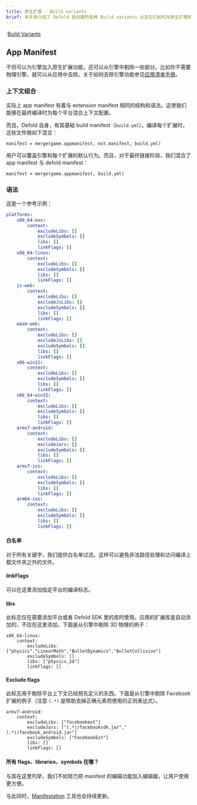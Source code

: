 ```yaml
---
title: 原生扩展 - Build variants
brief: 本手册介绍了 Defold 能创建的各种 Build variants 以及它们如何与原生扩展和引擎交互。
---
```


:[Build Variants](../shared/build-variants.md)

## App Manifest

不但可以为引擎加入原生扩展功能，还可以从引擎中剔除一些部分。比如你不需要物理引擎，就可以从应用中去除。关于如何去除引擎功能参见[应用清单手册](/manuals/app-manifest)。

### 上下文组合

实际上 app manifest 有着与 extension manifest 相同的结构和语法。这使我们能够在最终编译时为每个平台混合上下文配置。

而且，Defold 自身，有其基础 build manifest（`build.yml`）。编译每个扩展时，这些文件做如下混合：

	manifest = merge(game.appmanifest, ext.manifest, build.yml)

用户可以覆盖引擎和每个扩展的默认行为。而且，对于最终链接阶段，我们混合了 app manifest 与 defold manifest：

	manifest = merge(game.appmanifest, build.yml)

### 语法

这是一个参考示例：

```yml
platforms:
    x86_64-osx:
        context:
            excludeLibs: []
            excludeSymbols: []
            libs: []
            linkFlags: []
    x86_64-linux:
        context:
            excludeLibs: []
            excludeSymbols: []
            libs: []
            linkFlags: []
    js-web:
        context:
            excludeLibs: []
            excludeJsLibs: []
            excludeSymbols: []
            libs: []
            linkFlags: []
    wasm-web:
        context:
            excludeLibs: []
            excludeJsLibs: []
            excludeSymbols: []
            libs: []
            linkFlags: []
    x86-win32:
        context:
            excludeLibs: []
            excludeSymbols: []
            libs: []
            linkFlags: []
    x86_64-win32:
        context:
            excludeLibs: []
            excludeSymbols: []
            libs: []
            linkFlags: []
    armv7-android:
        context:
            excludeLibs: []
            excludeJars: []
            excludeSymbols: []
            libs: []
            linkFlags: []
    armv7-ios:
        context:
            excludeLibs: []
            excludeSymbols: []
            libs: []
            linkFlags: []
    arm64-ios:
        context:
            excludeLibs: []
            excludeSymbols: []
            libs: []
            linkFlags: []
```

#### 白名单

对于所有关键字，我们提供白名单过滤。这样可以避免非法路径处理和访问编译上载文件夹之外的文件。

#### linkFlags

可以在这里添加指定平台的编译标志。

#### libs

此标志仅在需要添加平台或者 Defold SDK 里的库时使用。应用的扩展库是自动添加的，不应在这里添加。下面是从引擎中剔除 3D 物理的例子：

    x86_64-linux:
        context:
            excludeLibs: ["physics","LinearMath","BulletDynamics","BulletCollision"]
            excludeSymbols: []
            libs: ["physics_2d"]
            linkFlags: []

#### Exclude flags

此标志用于剔除平台上下文已经预先定义的东西。下面是从引擎中剔除 Facebook 扩展的例子（注意 `(.*)` 是帮助去掉正确元素而使用的正则表达式）。

    armv7-android:
        context:
            excludeLibs: ["facebookext"]
            excludeJars: ["(.*)/facebooksdk.jar","(.*)/facebook_android.jar"]
            excludeSymbols: ["FacebookExt"]
            libs: []
            linkFlags: []

#### 所有 flags、libraries、symbols 在哪？

与其在这里列举，我们不如努力把 manifest 的编辑功能加入编辑器，让用户使用更方便。

与此同时，[Manifestation](https://britzl.github.io/manifestation/) 工具也会持续更新。

